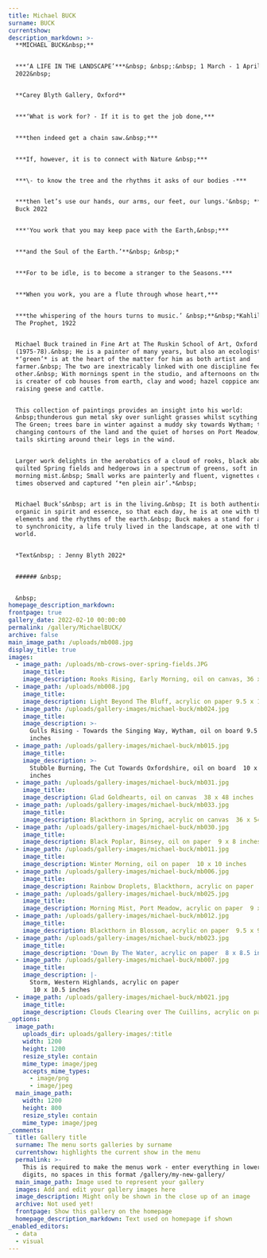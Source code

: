 ```yaml
---
title: Michael BUCK
surname: BUCK
currentshow:
description_markdown: >-
  **MICHAEL BUCK&nbsp;**


  ***‘A LIFE IN THE LANDSCAPE’***&nbsp; &nbsp;:&nbsp; 1 March - 1 April
  2022&nbsp;


  **Carey Blyth Gallery, Oxford**


  ***‘What is work for? - If it is to get the job done,***


  ***then indeed get a chain saw.&nbsp;***


  ***If, however, it is to connect with Nature &nbsp;***


  ***\- to know the tree and the rhythms it asks of our bodies -***


  ***then let’s use our hands, our arms, our feet, our lungs.'&nbsp; ***Michael
  Buck 2022


  ***'You work that you may keep pace with the Earth,&nbsp;***


  ***and the Soul of the Earth.’**&nbsp; &nbsp;*


  ***For to be idle, is to become a stranger to the Seasons.***


  ***When you work, you are a flute through whose heart,***


  ***the whispering of the hours turns to music.’ &nbsp;**&nbsp;*Kahlil Gibran,
  The Prophet, 1922


  Michael Buck trained in Fine Art at The Ruskin School of Art, Oxford
  (1975-78).&nbsp; He is a painter of many years, but also an ecologist, and
  *‘green’* is at the heart of the matter for him as both artist and
  farmer.&nbsp; The two are inextricably linked with one discipline feeding the
  other.&nbsp; With mornings spent in the studio, and afternoons on the land, he
  is creater of cob houses from earth, clay and wood; hazel coppice and fencing;
  raising geese and cattle.


  This collection of paintings provides an insight into his world:
  &nbsp;thunderous gun metal sky over sunlight grasses whilst scything hay on
  The Green; trees bare in winter against a muddy sky towards Wytham; the
  changing contours of the land and the quiet of horses on Port Meadow, their
  tails skirting around their legs in the wind.


  Larger work delights in the aerobatics of a cloud of rooks, black above
  quilted Spring fields and hedgerows in a spectrum of greens, soft in the
  morning mist.&nbsp; Small works are painterly and fluent, vignettes of older
  times observed and captured ‘*en plein air’.*&nbsp;


  Michael Buck’s&nbsp; art is in the living.&nbsp; It is both authentic and
  organic in spirit and essence, so that each day, he is at one with the
  elements and the rhythms of the earth.&nbsp; Buck makes a stand for a return
  to synchronicity, a life truly lived in the landscape, at one with the natural
  world.


  *Text&nbsp; : Jenny Blyth 2022*


  ###### &nbsp;


  &nbsp;
homepage_description_markdown:
frontpage: true
gallery_date: 2022-02-10 00:00:00
permalink: /gallery/MichaelBUCK/
archive: false
main_image_path: /uploads/mb008.jpg
display_title: true
images:
  - image_path: /uploads/mb-crows-over-spring-fields.JPG
    image_title:
    image_description: Rooks Rising, Early Morning, oil on canvas, 36 x 65 inches
  - image_path: /uploads/mb008.jpg
    image_title:
    image_description: Light Beyond The Bluff, acrylic on paper 9.5 x 12 inches
  - image_path: /uploads/gallery-images/michael-buck/mb024.jpg
    image_title:
    image_description: >-
      Gulls Rising - Towards the Singing Way, Wytham, oil on board 9.5 x 7.5
      inches
  - image_path: /uploads/gallery-images/michael-buck/mb015.jpg
    image_title:
    image_description: >-
      Stubble Burning, The Cut Towards Oxfordshire, oil on board  10 x 9.5
      inches
  - image_path: /uploads/gallery-images/michael-buck/mb031.jpg
    image_title:
    image_description: Glad Goldhearts, oil on canvas  38 x 48 inches
  - image_path: /uploads/gallery-images/michael-buck/mb033.jpg
    image_title:
    image_description: Blackthorn in Spring, acrylic on canvas  36 x 54 inches
  - image_path: /uploads/gallery-images/michael-buck/mb030.jpg
    image_title:
    image_description: Black Poplar, Binsey, oil on paper  9 x 8 inches
  - image_path: /uploads/gallery-images/michael-buck/mb011.jpg
    image_title:
    image_description: Winter Morning, oil on paper  10 x 10 inches
  - image_path: /uploads/gallery-images/michael-buck/mb006.jpg
    image_title:
    image_description: Rainbow Droplets, Blackthorn, acrylic on paper   9.5 x 9.5 inches
  - image_path: /uploads/gallery-images/michael-buck/mb025.jpg
    image_title:
    image_description: Morning Mist, Port Meadow, acrylic on paper  9 x 9 inches
  - image_path: /uploads/gallery-images/michael-buck/mb012.jpg
    image_title:
    image_description: Blackthorn in Blossom, acrylic on paper  9.5 x 9.5 inches
  - image_path: /uploads/gallery-images/michael-buck/mb023.jpg
    image_title:
    image_description: 'Down By The Water, acrylic on paper  8 x 8.5 inches '
  - image_path: /uploads/gallery-images/michael-buck/mb007.jpg
    image_title:
    image_description: |-
      Storm, Western Highlands, acrylic on paper 
       10 x 10.5 inches
  - image_path: /uploads/gallery-images/michael-buck/mb021.jpg
    image_title:
    image_description: Clouds Clearing over The Cuillins, acrylic on paper  9 x 9 inches
_options:
  image_path:
    uploads_dir: uploads/gallery-images/:title
    width: 1200
    height: 1200
    resize_style: contain
    mime_type: image/jpeg
    accepts_mime_types:
      - image/png
      - image/jpeg
  main_image_path:
    width: 1200
    height: 800
    resize_style: contain
    mime_type: image/jpeg
_comments:
  title: Gallery title
  surname: The menu sorts galleries by surname
  currentshow: highlights the current show in the menu
  permalink: >-
    This is required to make the menus work - enter everything in lower case, no
    digits, no spaces in this format /gallery/my-new-gallery/
  main_image_path: Image used to represent your gallery
  images: Add and edit your gallery images here
  image_description: Might only be shown in the close up of an image
  archive: Not used yet!
  frontpage: Show this gallery on the homepage
  homepage_description_markdown: Text used on homepage if shown
_enabled_editors:
  - data
  - visual
---
```


